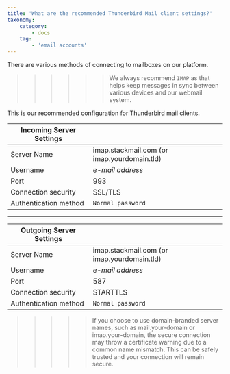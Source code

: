 ```yaml
---
title: 'What are the recommended Thunderbird Mail client settings?'
taxonomy:
    category:
        - docs
    tag:
        - 'email accounts'
---
```


There are various methods of connecting to mailboxes on our platform. 

>>>>>> We always recommend `IMAP` as that helps keep messages in sync between various devices and our webmail system. 

This is our recommended configuration for Thunderbird mail clients.

| Incoming Server Settings | |
|--|--|
| Server Name | imap.stackmail.com (or imap.yourdomain.tld) |
| Username | _e-mail address_ |
| Port | 993 |
| Connection security | SSL/TLS |
| Authentication method | `Normal password`|

---

| Outgoing Server Settings | |
|--|--|
| Server Name | imap.stackmail.com (or imap.yourdomain.tld) |
| Username | _e-mail address_ |
| Port | 587 |
| Connection security | STARTTLS |
| Authentication method | `Normal password`|

>>>>> If you choose to use domain-branded server names, such as mail.your-domain or imap.your-domain, the secure connection may throw a certificate warning due to a common name mismatch. This can be safely trusted and your connection will remain secure.